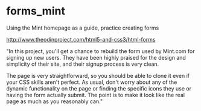 forms_mint
==========

Using the Mint homepage as a guide, practice creating forms

http://www.theodinproject.com/html5-and-css3/html-forms

"In this project, you'll get a chance to rebuild the form used by Mint.com for signing up new users. They have been highly praised for the design and simplicity of their site, and their signup process is very clean.

The page is very straightforward, so you should be able to clone it even if your CSS skills aren't perfect. As usual, don't worry about any of the dynamic functionality on the page or finding the specific icons they use or having the form actually submit. The point is to make it look like the real page as much as you reasonably can."